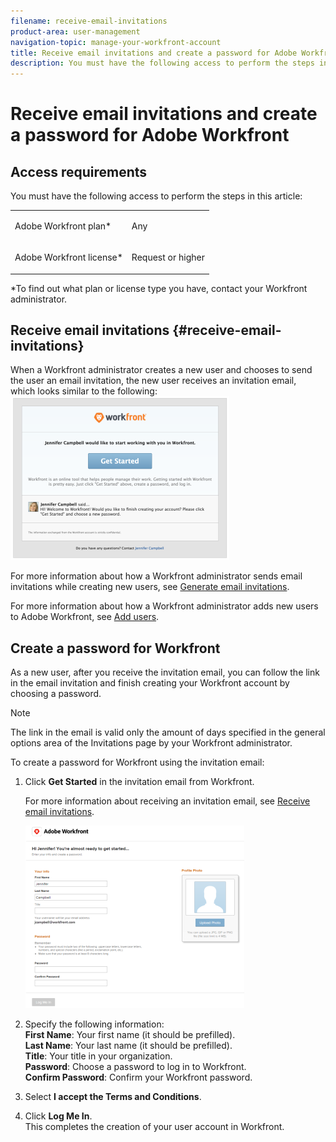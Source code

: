 ```yaml
---
filename: receive-email-invitations
product-area: user-management
navigation-topic: manage-your-workfront-account
title: Receive email invitations and create a password for Adobe Workfront
description: You must have the following access to perform the steps in this article - EDIT ME.
---
```


# Receive email invitations and create a password for Adobe Workfront

## Access requirements

You must have the following access to perform the steps in this article:

<table cellspacing="0"> 
 <col> 
 </col> 
 <col> 
 </col> 
 <tbody> 
  <tr> 
   <td role="rowheader">Adobe Workfront plan*</td> 
   <td> <p>Any</p> </td> 
  </tr> 
  <tr> 
   <td role="rowheader">Adobe Workfront license*</td> 
   <td> <p>Request or higher</p> </td> 
  </tr> 
 </tbody> 
</table>

&#42;To find out what plan or license type you have, contact your Workfront administrator.

## Receive email invitations {#receive-email-invitations}

When a Workfront administrator creates a new user and chooses to send the user an email invitation, the new user receives an invitation email, which&nbsp;looks similar to the following:  
![](assets/email-invitation-for-all-users-preview-350x262.png)

For more information about how a Workfront administrator sends email invitations&nbsp;while creating new users, see [Generate email invitations](../../../administration-and-setup/manage-workfront/emails/manage-email-invitations.md#generating-email-invitations).

For more information about how a Workfront administrator adds new users to Adobe Workfront, see [Add users](../../../administration-and-setup/add-users/create-and-manage-users/add-users.md).

## Create a password for Workfront

As a new user, after you&nbsp;receive the invitation email, you&nbsp;can follow the link in the email invitation and finish creating your Workfront account by choosing a password.&nbsp;

>[!NOTE]
>
>The link in the email is valid only the amount of days specified in the general options area of the Invitations page&nbsp;by your Workfront administrator.&nbsp;

To create a password for Workfront using the invitation email:

1. Click **Get Started** in the invitation email from Workfront.

   For more information about receiving an invitation email, see [Receive email invitations](#receive-email-invitations).

   ![New user screen from email invitation](assets/new-user-screen-from-invitation-adobe-350x292.png)

1. Specify the following information:  
   **First Name**: Your first name (it should be prefilled).  
   **Last Name**: Your last name (it should be prefilled).  
   **Title**: Your title in your organization.  
   **Password**: Choose a password to log in to Workfront.  
   **Confirm Password**: Confirm your Workfront password.&nbsp;

1. Select **I accept the Terms and Conditions**.
1. Click **Log Me In**.  
   This completes the creation of your user account in Workfront.&nbsp;

